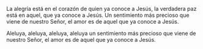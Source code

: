 La alegría está en el corazón de quien ya conoce a
Jesús, la verdadera paz está en aquel, que ya
conoce a Jesús. Un sentimiento más precioso que
viene de nuestro Señor, el amor es de aquel que ya 
conoce a Jesús.

Aleluya, aleluya, aleluya, aleluya un sentimiento
más precioso que viene de nuestro Señor, el amor
es de aquel que ya conoce a Jesús.